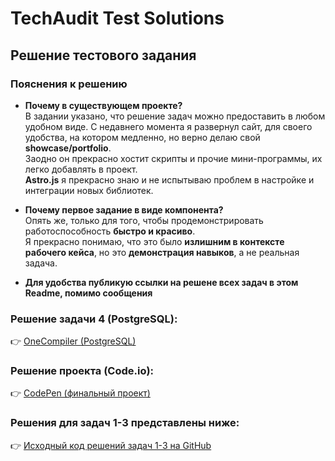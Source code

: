 # TechAudit Test Solutions

## Решение тестового задания

### **Пояснения к решению**  

- **Почему в существующем проекте?**  
  В задании указано, что решение задач можно предоставить в любом удобном виде. С недавнего момента я развернул сайт, для своего удобства, на котором медленно, но верно делаю свой **showcase/portfolio**.  
  Заодно он прекрасно хостит скрипты и прочие мини-программы, их легко добавлять в проект.  
  **Astro.js** я прекрасно знаю и не испытываю проблем в настройке и интеграции новых библиотек.

- **Почему первое задание в виде компонента?**  
  Опять же, только для того, чтобы продемонстрировать работоспособность **быстро и красиво**.  
  Я прекрасно понимаю, что это было **излишним в контексте рабочего кейса**, но это **демонстрация навыков**, а не реальная задача.

- **Для удобства публикую ссылки на решене всех задач в этом Readme, помимо сообщения**  

### **Решение задачи 4 (PostgreSQL):**  
👉 [OneCompiler (PostgreSQL)](https://onecompiler.com/postgresql/43935axak)  

### **Решение проекта (Code.io):**  
👉 [CodePen (финальный проект)](https://codepen.io/Anton-Vodyaraman/pen/YPzPrvq)  

### **Решения для задач 1-3 представлены ниже:**  
👉 [Исходный код решений задач 1-3 на GitHub](https://github.com/vodyaraman/portfolio/tree/master/src/pages/tech-audit-test)  


